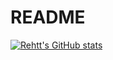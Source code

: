 # README
[![Rehtt's GitHub stats](https://github-readme-stats.vercel.app/api?username=Rehtt)](https://github.com/anuraghazra/github-readme-stats)
